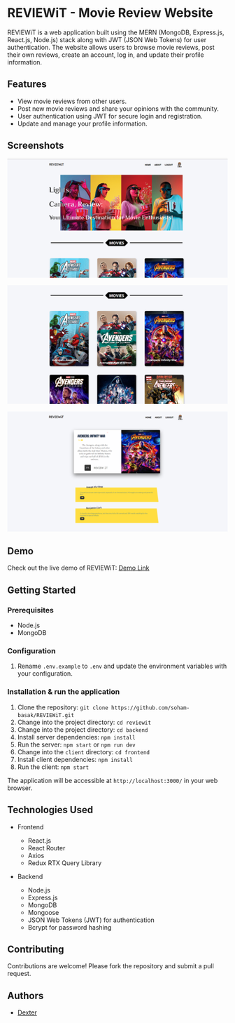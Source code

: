 # REVIEWiT - Movie Review Website

REVIEWiT is a web application built using the MERN (MongoDB, Express.js, React.js, Node.js) stack along with JWT (JSON Web Tokens) for user authentication. The website allows users to browse movie reviews, post their own reviews, create an account, log in, and update their profile information.

## Features

- View movie reviews from other users.
- Post new movie reviews and share your opinions with the community.
- User authentication using JWT for secure login and registration.
- Update and manage your profile information.

## Screenshots

![Screenshot 1](banners/banner1.png)

![Screenshot 2](banners/banner2.png)

![Screenshot 3](banners/banner3.png)

## Demo

Check out the live demo of REVIEWiT: [Demo Link](https://reviewitbydex.netlify.app/)

## Getting Started

### Prerequisites

- Node.js
- MongoDB

### Configuration

1. Rename `.env.example` to `.env` and update the environment variables with your configuration.

### Installation & run the application

1. Clone the repository: `git clone https://github.com/soham-basak/REVIEWiT.git`
2. Change into the project directory: `cd reviewit`
3. Change into the project directory: `cd backend`
4. Install server dependencies: `npm install`
5. Run the server: `npm start` or `npm run dev`
6. Change into the `client` directory: `cd frontend`
7. Install client dependencies: `npm install`
8. Run the client: `npm start`

The application will be accessible at `http://localhost:3000/` in your web browser.

## Technologies Used

- Frontend

  - React.js
  - React Router
  - Axios
  - Redux RTX Query Library

- Backend
  - Node.js
  - Express.js
  - MongoDB
  - Mongoose
  - JSON Web Tokens (JWT) for authentication
  - Bcrypt for password hashing

## Contributing

Contributions are welcome! Please fork the repository and submit a pull request.

## Authors

- [Dexter](https://github.com/soham-basak)
